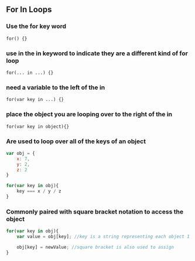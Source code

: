 ## For In Loops

### Use the for key word

`for() {}`

### use in the in keyword to indicate they are a different kind of for loop

`for(... in ...) {}`

### need a variable to the left of the in

`for(var key in ...) {}`

### place the object you are looping over to the right of the in

`for(var key in object){}`

### Are used to loop over all of the keys of an object

```js
var obj = {
    x: 7,
    y: 2,
    z: 2
}

for(var key in obj){
    key === x / y / z
}

```

### Commonly paired with square bracket notation to access the object

```js
for(var key in obj){
    var value = obj[key]; //key is a string representing each object 1 at a time

    obj[key] = newValue; //square bracket is also used to assign
}
```